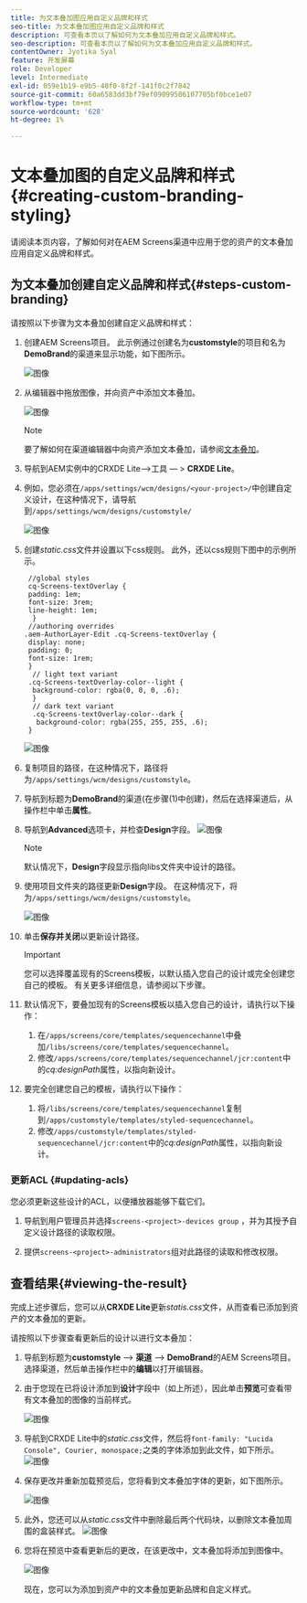 ```yaml
---
title: 为文本叠加图应用自定义品牌和样式
seo-title: 为文本叠加图应用自定义品牌和样式
description: 可查看本页以了解如何为文本叠加应用自定义品牌和样式。
seo-description: 可查看本页以了解如何为文本叠加应用自定义品牌和样式。
contentOwner: Jyotika Syal
feature: 开发屏幕
role: Developer
level: Intermediate
exl-id: 059e1b19-e9b5-48f0-8f2f-141f0c2f7842
source-git-commit: 60a6583dd3bf79ef09099506107705bf0bce1e07
workflow-type: tm+mt
source-wordcount: '628'
ht-degree: 1%

---
```


# 文本叠加图的自定义品牌和样式{#creating-custom-branding-styling}

请阅读本页内容，了解如何对在AEM Screens渠道中应用于您的资产的文本叠加应用自定义品牌和样式。

## 为文本叠加创建自定义品牌和样式{#steps-custom-branding}

请按照以下步骤为文本叠加创建自定义品牌和样式：

1. 创建AEM Screens项目。 此示例通过创建名为&#x200B;**customstyle**&#x200B;的项目和名为&#x200B;**DemoBrand**&#x200B;的渠道来显示功能，如下图所示。

   ![图像](/help/user-guide/assets/custom-brand/custom-brand1.png)

1. 从编辑器中拖放图像，并向资产中添加文本叠加。

   ![图像](/help/user-guide/assets/custom-brand/custom-brand2.png)

   >[!NOTE]
   >要了解如何在渠道编辑器中向资产添加文本叠加，请参阅[文本叠加](/help/user-guide/text-overlay.md)。

1. 导航到AEM实例中的CRXDE Lite—>工具 — > **CRXDE Lite**。

1. 例如，您必须在`/apps/settings/wcm/designs/<your-project>/`中创建自定义设计，在这种情况下，请导航到`/apps/settings/wcm/designs/customstyle/`

   ![图像](/help/user-guide/assets/custom-brand/custom-brand3.png)

1. 创建&#x200B;*static.css*&#x200B;文件并设置以下css规则。 此外，还以css规则下图中的示例所示。

   ```shell
    //global styles
    cq-Screens-textOverlay {
    padding: 1em;
    font-size: 3rem;
    line-height: 1em;
     }
    //authoring overrides
   .aem-AuthorLayer-Edit .cq-Screens-textOverlay {
    display: none;
    padding: 0;
    font-size: 1rem;
    }
     // light text variant
    .cq-Screens-textOverlay-color--light {
     background-color: rgba(0, 0, 0, .6);
     }
     // dark text variant
     .cq-Screens-textOverlay-color--dark {
      background-color: rgba(255, 255, 255, .6);
    }
   ```

   ![图像](/help/user-guide/assets/custom-brand/custom-brand4.png)

1. 复制项目的路径，在这种情况下，路径将为`/apps/settings/wcm/designs/customstyle`。

1. 导航到标题为&#x200B;**DemoBrand**&#x200B;的渠道(在步骤(1)中创建)，然后在选择渠道后，从操作栏中单击&#x200B;**属性**。

1. 导航到&#x200B;**Advanced**&#x200B;选项卡，并检查&#x200B;**Design**字段。
   ![图像](/help/user-guide/assets/custom-brand/custom-brand5.png)

   >[!NOTE]
   >默认情况下，**Design**&#x200B;字段显示指向libs文件夹中设计的路径。

1. 使用项目文件夹的路径更新&#x200B;**Design**&#x200B;字段。 在这种情况下，将为`/apps/settings/wcm/designs/customstyle`。

   ![图像](/help/user-guide/assets/custom-brand/custom-brand6.png)

1. 单击&#x200B;**保存并关闭**&#x200B;以更新设计路径。

   >[!IMPORTANT]
   >您可以选择覆盖现有的Screens模板，以默认插入您自己的设计或完全创建您自己的模板。 有关更多详细信息，请参阅以下步骤。

1. 默认情况下，要叠加现有的Screens模板以插入您自己的设计，请执行以下操作：

   1. 在`/apps/screens/core/templates/sequencechannel`中叠加`/libs/screens/core/templates/sequencechannel`。
   1. 修改`/apps/screens/core/templates/sequencechannel/jcr:content`中的&#x200B;*cq:designPath*&#x200B;属性，以指向新设计。

1. 要完全创建您自己的模板，请执行以下操作：
   1. 将`/libs/screens/core/templates/sequencechannel`复制到`/apps/customstyle/templates/styled-sequencechannel`。
   1. 修改`/apps/customstyle/templates/styled-sequencechannel/jcr:content`中的&#x200B;*cq:designPath*&#x200B;属性，以指向新设计。


### 更新ACL {#updating-acls}

您必须更新这些设计的ACL，以便播放器能够下载它们。

1. 导航到用户管理员并选择`screens-<project>-devices group` ，并为其授予自定义设计路径的读取权限。

1. 提供`screens-<project>-administrators`组对此路径的读取和修改权限。

## 查看结果{#viewing-the-result}

完成上述步骤后，您可以从&#x200B;**CRXDE Lite**&#x200B;更新&#x200B;*statis.css*&#x200B;文件，从而查看已添加到资产的文本叠加的更新。

请按照以下步骤查看更新后的设计以进行文本叠加：

1. 导航到标题为&#x200B;**customstyle** —> **渠道** —> **DemoBrand**&#x200B;的AEM Screens项目。 选择渠道，然后单击操作栏中的&#x200B;**编辑**&#x200B;以打开编辑器。

1. 由于您现在已将设计添加到&#x200B;**设计**&#x200B;字段中（如上所述），因此单击&#x200B;**预览**&#x200B;可查看带有文本叠加的图像的当前样式。

   ![图像](/help/user-guide/assets/custom-brand/custom-brand7.png)

1. 导航到CRXDE Lite中的&#x200B;*static.css*&#x200B;文件，然后将`font-family: "Lucida Console", Courier, monospace;`之类的字体添加到此文件，如下所示。
   ![图像](/help/user-guide/assets/custom-brand/custom-brand8.png)

1. 保存更改并重新加载预览后，您将看到文本叠加字体的更新，如下图所示。

   ![图像](/help/user-guide/assets/custom-brand/custom-brand9.png)

1. 此外，您还可以从&#x200B;*static.css*文件中删除最后两个代码块，以删除文本叠加周围的盒装样式。
   ![图像](/help/user-guide/assets/custom-brand/custom-brand10.png)

1. 您将在预览中查看更新后的更改，在该更改中，文本叠加将添加到图像中。

   ![图像](/help/user-guide/assets/custom-brand/custom-brand11.png)

   现在，您可以为添加到资产中的文本叠加更新品牌和自定义样式。
